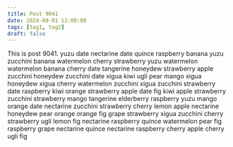 ```yaml
---
title: Post 9041
date: 2024-09-01 12:00:00
tags: [tag1, tag2]
draft: false
---
```

This is post 9041.
yuzu
date
nectarine
date
quince
raspberry
banana
yuzu
zucchini
banana
watermelon
cherry
strawberry
yuzu
watermelon
watermelon
banana
cherry
date
tangerine
honeydew
strawberry
apple
zucchini
honeydew
zucchini
date
xigua
kiwi
ugli
pear
mango
xigua
honeydew
xigua
cherry
watermelon
zucchini
xigua
zucchini
strawberry
date
raspberry
kiwi
orange
strawberry
apple
date
fig
kiwi
apple
strawberry
zucchini
strawberry
mango
tangerine
elderberry
raspberry
yuzu
mango
orange
date
nectarine
zucchini
strawberry
cherry
lemon
apple
nectarine
honeydew
pear
orange
orange
fig
grape
strawberry
xigua
zucchini
cherry
strawberry
ugli
lemon
fig
nectarine
raspberry
quince
watermelon
pear
fig
raspberry
grape
nectarine
quince
nectarine
raspberry
cherry
apple
cherry
ugli
fig
